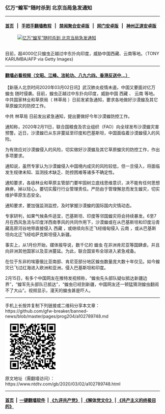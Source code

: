 ### 亿万“蝗军”随时杀到 北京当局急发通知
------------------------

#### [首页](https://github.com/gfw-breaker/banned-news/blob/master/README.md) &nbsp;&nbsp;|&nbsp;&nbsp; [手把手翻墙教程](https://github.com/gfw-breaker/guides/wiki) &nbsp;&nbsp;|&nbsp;&nbsp; [禁闻聚合安卓版](https://github.com/gfw-breaker/bn-android) &nbsp;&nbsp;|&nbsp;&nbsp; [网门安卓版](https://github.com/oGate2/oGate) &nbsp;&nbsp;|&nbsp;&nbsp; [神州正道安卓版](https://github.com/SzzdOgate/update) 



<div><div class="featured_image">
 <a href="https://i.ntdtv.com/assets/uploads/2020/03/GettyImages-1195325221.jpg" target="_blank">
  <figure>
   <img alt="亿万“蝗军”随时杀到 北京当局急发通知" src="https://i.ntdtv.com/assets/uploads/2020/03/GettyImages-1195325221-800x450.jpg"/>
  </figure><br/>
 </a>
 <span class="caption">
  目前，超4000亿只蝗虫正越过中东扑向印度，威胁中国西藏、云南等地。（TONY KARUMBA/AFP via Getty Images)
 </span>
</div>
</div><hr/>

#### [翻墙必看视频（文昭、江峰、法轮功、八九六四、香港反送中...）](https://github.com/gfw-breaker/banned-news/blob/master/pages/link3.md)

<div><div class="post_content" itemprop="articleBody">
 <p>
  【新唐人北京时间2020年03月02日讯】武汉肺炎疫情未遏，中国又要面对亿万
  <ok href="https://www.ntdtv.com/gb/蝗虫.htm">
   蝗虫
  </ok>
  随时侵袭。目前，蝗虫正越过中东扑向印度，威胁中国
  <ok href="https://www.ntdtv.com/gb/西藏.htm">
   西藏
  </ok>
  、
  <ok href="https://www.ntdtv.com/gb/云南.htm">
   云南
  </ok>
  等地。中共国家林业和草原局（
  <ok href="https://www.ntdtv.com/gb/林草局.htm">
   林草局
  </ok>
  ）日前发紧急通知，要求各地做好沙漠蝗及其它草原蝗灾的防控工作。
 </p>
 <p>
  中共
  <ok href="https://www.ntdtv.com/gb/林草局.htm">
   林草局
  </ok>
  日前发出紧急通知，提出要做好今年沙漠蝗防控工作。
 </p>
 <p>
  通知称，2020年2月11日，联合国粮食及农业组织（FAO）向全球发布沙漠蝗灾害预警。近日，沙漠蝗已从东非蔓延至印度和巴基斯坦，中国面临着沙漠蝗侵入的风险。
 </p>
 <p>
  为有效应对沙漠蝗侵入的风险，切实做好沙漠蝗及其它草原蝗灾的防控工作，作出多项要求。
 </p>
 <p>
  通知说，虽然专家认为沙漠蝗侵入中国境内成灾的风险较低，但一旦侵入，将面临发生规律未知、监测技术缺乏、防控困难等诸多不确定性。
 </p>
 <p>
  通知要求，各级林业和草原主管部门要牢固树立底线思维意识，决不能有任何思想麻痹，掉以轻心。要切实履行行业管理责任。严防由于管理懈怠而发生蝗灾，切实维护草原生态安全。
 </p>
 <p>
  通知要求，要加强监测监控，及时掌握沙漠蝗的国际国内灾情动态。
 </p>
 <p>
  专家研判，如果气候条件适宜，巴基斯坦、印度等邻国蝗灾将会持续暴发。6至7月在西风急流与印度洋西南季风的共同作用下，沙漠蝗或在从巴基斯坦和印度沿青藏高原河谷地带直接侵入
  <ok href="https://www.ntdtv.com/gb/西藏.htm">
   西藏
  </ok>
  ，或继续向东迁飞经缅甸侵入
  <ok href="https://www.ntdtv.com/gb/云南.htm">
   云南
  </ok>
  ，或从巴基斯坦向北迁飞经哈萨克斯坦侵入新疆。
 </p>
 <p>
  事实上，从1月份开始，媒体报导说，数千亿的
  <ok href="https://www.ntdtv.com/gb/蝗虫.htm">
   蝗虫
  </ok>
  在非洲肯尼亚等国肆虐。并且向非洲其他国家以及亚洲蔓延。为此，联合国宣布全球进入紧急戒备。
 </p>
 <p>
  在位于东非的埃塞俄比亚南部、肯尼亚部分地区蝗虫数量庞大数十年仅见。如今蝗灾已飞过红海进入欧洲和亚洲，侵入巴基斯坦和印度。
 </p>
 <p>
  2月15日，有多个中国网友在推特发视频称，“蝗虫先头部队疑似抵达新疆边界”，“蝗军先头部队已抵达”，“蝗虫已经到新疆，中国网友还一顿猛猜测蝗虫翻阅不了大山”。视频显示，漫天的蝗虫甚是吓人。
 </p>
</div></div>
<hr/>
手机上长按并复制下列链接或二维码分享本文章：<br/>
https://github.com/gfw-breaker/banned-news/blob/master/pages/prog204/a102789748.md <br/>
<a href='https://github.com/gfw-breaker/banned-news/blob/master/pages/prog204/a102789748.md'><img src='https://github.com/gfw-breaker/banned-news/blob/master/pages/prog204/a102789748.md.png'/></a> <br/>
原文地址（需翻墙访问）：https://www.ntdtv.com/gb/2020/03/02/a102789748.html


------------------------
#### [首页](https://github.com/gfw-breaker/banned-news/blob/master/README.md) &nbsp;|&nbsp; [一键翻墙软件](https://github.com/gfw-breaker/nogfw/blob/master/README.md) &nbsp;| [《九评共产党》](https://github.com/gfw-breaker/9ping.md/blob/master/README.md#九评之一评共产党是什么) | [《解体党文化》](https://github.com/gfw-breaker/jtdwh.md/blob/master/README.md) | [《共产主义的终极目的》](https://github.com/gfw-breaker/gczydzjmd.md/blob/master/README.md)


<img src='http://gfw-breaker.win/banned-news/pages/prog204/a102789748.md' width='0px' height='0px'/>
